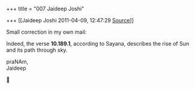 +++
title = "007 Jaideep Joshi"

+++
[[Jaideep Joshi	2011-04-09, 12:47:29 [Source](https://groups.google.com/g/samskrita/c/MpkR5YzNp6s)]]



Small correction in my own mail:  
  
Indeed, the verse **10.189.1**, according to Sayana, describes the rise of Sun and its path through sky.  
  
praNAm,  
Jaideep



